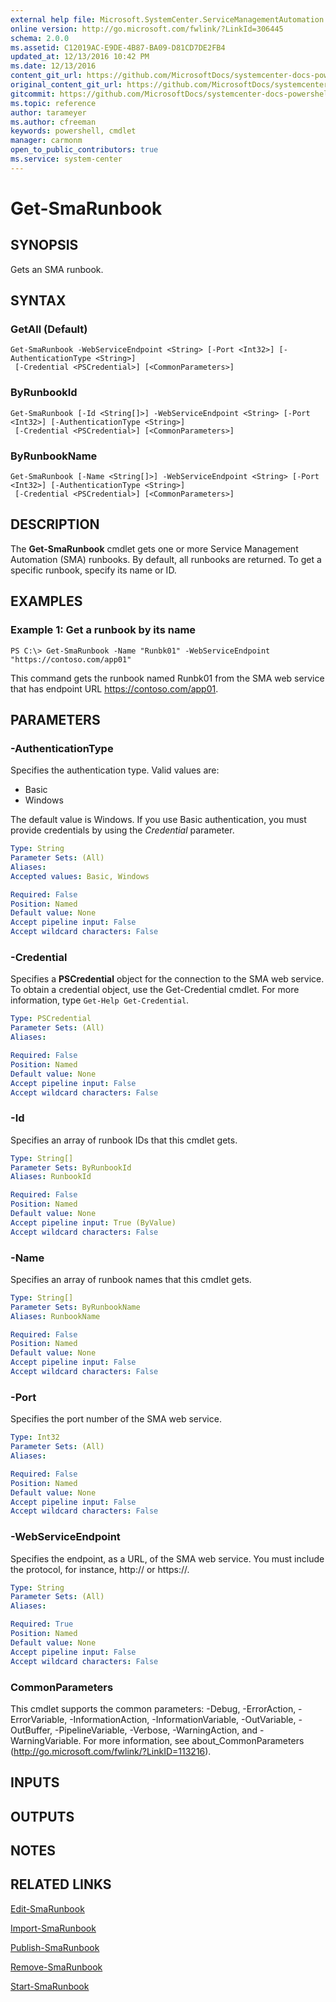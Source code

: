 ```yaml
---
external help file: Microsoft.SystemCenter.ServiceManagementAutomation.dll-Help.xml
online version: http://go.microsoft.com/fwlink/?LinkId=306445
schema: 2.0.0
ms.assetid: C12019AC-E9DE-4B87-BA09-D81CD7DE2FB4
updated_at: 12/13/2016 10:42 PM
ms.date: 12/13/2016
content_git_url: https://github.com/MicrosoftDocs/systemcenter-docs-powershell/blob/master/systemcenter-cmdlets/ServiceManagementAutomation/v1/Get-SmaRunbook.md
original_content_git_url: https://github.com/MicrosoftDocs/systemcenter-docs-powershell/blob/master/systemcenter-cmdlets/ServiceManagementAutomation/v1/Get-SmaRunbook.md
gitcommit: https://github.com/MicrosoftDocs/systemcenter-docs-powershell/blob/ea9507ac2178040476af5407227db8cb97701ea9/systemcenter-cmdlets/ServiceManagementAutomation/v1/Get-SmaRunbook.md
ms.topic: reference
author: tarameyer
ms.author: cfreeman
keywords: powershell, cmdlet
manager: carmonm
open_to_public_contributors: true
ms.service: system-center
---
```


# Get-SmaRunbook

## SYNOPSIS
Gets an SMA runbook.

## SYNTAX

### GetAll (Default)
```
Get-SmaRunbook -WebServiceEndpoint <String> [-Port <Int32>] [-AuthenticationType <String>]
 [-Credential <PSCredential>] [<CommonParameters>]
```

### ByRunbookId
```
Get-SmaRunbook [-Id <String[]>] -WebServiceEndpoint <String> [-Port <Int32>] [-AuthenticationType <String>]
 [-Credential <PSCredential>] [<CommonParameters>]
```

### ByRunbookName
```
Get-SmaRunbook [-Name <String[]>] -WebServiceEndpoint <String> [-Port <Int32>] [-AuthenticationType <String>]
 [-Credential <PSCredential>] [<CommonParameters>]
```

## DESCRIPTION
The **Get-SmaRunbook** cmdlet gets one or more Service Management Automation (SMA) runbooks.
By default, all runbooks are returned.
To get a specific runbook, specify its name or ID.

## EXAMPLES

### Example 1: Get a runbook by its name
```
PS C:\> Get-SmaRunbook -Name "Runbk01" -WebServiceEndpoint "https://contoso.com/app01"
```

This command gets the runbook named Runbk01 from the SMA web service that has endpoint URL https://contoso.com/app01.

## PARAMETERS

### -AuthenticationType
Specifies the authentication type.
Valid values are: 

- Basic
- Windows

The default value is Windows.
If you use Basic authentication, you must provide credentials by using the *Credential* parameter.

```yaml
Type: String
Parameter Sets: (All)
Aliases: 
Accepted values: Basic, Windows

Required: False
Position: Named
Default value: None
Accept pipeline input: False
Accept wildcard characters: False
```

### -Credential
Specifies a **PSCredential** object for the connection to the SMA web service.
To obtain a credential object, use the Get-Credential cmdlet.
For more information, type `Get-Help Get-Credential`.

```yaml
Type: PSCredential
Parameter Sets: (All)
Aliases: 

Required: False
Position: Named
Default value: None
Accept pipeline input: False
Accept wildcard characters: False
```

### -Id
Specifies an array of runbook IDs that this cmdlet gets.

```yaml
Type: String[]
Parameter Sets: ByRunbookId
Aliases: RunbookId

Required: False
Position: Named
Default value: None
Accept pipeline input: True (ByValue)
Accept wildcard characters: False
```

### -Name
Specifies an array of runbook names that this cmdlet gets.

```yaml
Type: String[]
Parameter Sets: ByRunbookName
Aliases: RunbookName

Required: False
Position: Named
Default value: None
Accept pipeline input: False
Accept wildcard characters: False
```

### -Port
Specifies the port number of the SMA web service.

```yaml
Type: Int32
Parameter Sets: (All)
Aliases: 

Required: False
Position: Named
Default value: None
Accept pipeline input: False
Accept wildcard characters: False
```

### -WebServiceEndpoint
Specifies the endpoint, as a URL, of the SMA web service.
You must include the protocol, for instance, http:// or https://.

```yaml
Type: String
Parameter Sets: (All)
Aliases: 

Required: True
Position: Named
Default value: None
Accept pipeline input: False
Accept wildcard characters: False
```

### CommonParameters
This cmdlet supports the common parameters: -Debug, -ErrorAction, -ErrorVariable, -InformationAction, -InformationVariable, -OutVariable, -OutBuffer, -PipelineVariable, -Verbose, -WarningAction, and -WarningVariable. For more information, see about_CommonParameters (http://go.microsoft.com/fwlink/?LinkID=113216).

## INPUTS

## OUTPUTS

## NOTES

## RELATED LINKS

[Edit-SmaRunbook](xref:ServiceManagementAutomation/v1/Edit-SmaRunbook.md)

[Import-SmaRunbook](xref:ServiceManagementAutomation/v1/Import-SmaRunbook.md)

[Publish-SmaRunbook](xref:ServiceManagementAutomation/v1/Publish-SmaRunbook.md)

[Remove-SmaRunbook](xref:ServiceManagementAutomation/v1/Remove-SmaRunbook.md)

[Start-SmaRunbook](xref:ServiceManagementAutomation/v1/Start-SmaRunbook.md)

